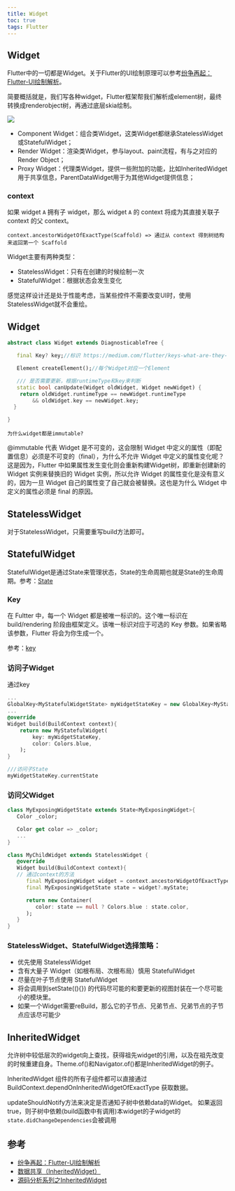 ```yaml
---
title: Widget
toc: true
tags: Flutter
---
```


## Widget

Flutter中的一切都是Widget。关于Flutter的UI绘制原理可以参考[纷争再起：Flutter-UI绘制解析](https://juejin.cn/post/6844903794627575822)。

简要概括就是，我们写各种widget，Flutter框架帮我们解析成element树，最终转换成renderobject树，再通过底层skia绘制。

![](./widget_1.png)

- Component Widget：组合类Widget，这类Widget都继承StatelessWidget或StatefulWidget；
- Render Widget：渲染类Widget，参与layout、paint流程，有与之对应的Render Object；
- Proxy Widget：代理类Widget，提供一些附加的功能，比如InheritedWidget用于共享信息，ParentDataWidget用于为其他Widget提供信息；


### context

如果 widget `A` 拥有子 widget，那么 widget `A` 的 context 将成为其直接关联子 context 的父 context。

```
context.ancestorWidgetOfExactType(Scaffold) => 通过从 context 得到树结构来返回第一个 Scaffold
```

Widget主要有两种类型：

- StatelessWidget：只有在创建的时候绘制一次
- StatefulWidget：根据状态会发生变化

感觉这样设计还是处于性能考虑，当某些控件不需要改变UI时，使用StatelessWidget就不会重绘。

## Widget

```dart
abstract class Widget extends DiagnosticableTree {

   final Key? key;//标识 https://medium.com/flutter/keys-what-are-they-good-for-13cb51742e7d

   Element createElement();//每个Widget对应一个Element

   /// 是否需要更新，根据runtimeType和key来判断
   static bool canUpdate(Widget oldWidget, Widget newWidget) {
    return oldWidget.runtimeType == newWidget.runtimeType
        && oldWidget.key == newWidget.key;
  }

}
```


`为什么widget都是immutable?`

@immutable 代表 Widget 是不可变的，这会限制 Widget 中定义的属性（即配置信息）必须是不可变的（final），为什么不允许 Widget 中定义的属性变化呢？这是因为，Flutter 中如果属性发生变化则会重新构建Widget树，即重新创建新的 Widget 实例来替换旧的 Widget 实例，所以允许 Widget 的属性变化是没有意义的，因为一旦 Widget 自己的属性变了自己就会被替换。这也是为什么 Widget 中定义的属性必须是 final 的原因。


## StatelessWidget

对于StatelessWidget，只需要重写build方法即可。

## StatefulWidget

StatefulWidget是通过State来管理状态，State的生命周期也就是State的生命周期。参考：[State](/wiki/Flutter/UI/标准库/widgets/framework/State/)

### Key

在 Fultter 中，每一个 Widget 都是被唯一标识的。这个唯一标识在 build/rendering 阶段由框架定义。该唯一标识对应于可选的 Key 参数。如果省略该参数，Flutter 将会为你生成一个。

参考：[key](/wiki/Flutter/UI/标准库/widgets/framework/Key/)

### 访问子Widget

通过key

```dart
...
GlobalKey<MyStatefulWidgetState> myWidgetStateKey = new GlobalKey<MyStatefulWidgetState>();
...
@override
Widget build(BuildContext context){
    return new MyStatefulWidget(
        key: myWidgetStateKey,
        color: Colors.blue,
    );
}

///访问子State
myWidgetStateKey.currentState
```

### 访问父Widget

```dart
class MyExposingWidgetState extends State<MyExposingWidget>{
   Color _color;

   Color get color => _color;
   ...
}

class MyChildWidget extends StatelessWidget {
   @override
   Widget build(BuildContext context){
   // 通过context的方法
      final MyExposingWidget widget = context.ancestorWidgetOfExactType(MyExposingWidget);
      final MyExposingWidgetState state = widget?.myState;

      return new Container(
         color: state == null ? Colors.blue : state.color,
      );
   }
}

```

### StatelessWidget、StatefulWidget选择策略：

* 优先使用 StatelessWidget
* 含有大量子 Widget（如根布局、次根布局）慎用 StatefulWidget
* 尽量在叶子节点使用 StatefulWidget
* 将会调用到setState((){}) 的代码尽可能的和要更新的视图封装在一个尽可能小的模块里。
* 如果一个Widget需要reBuild，那么它的子节点、兄弟节点、兄弟节点的子节点应该尽可能少

## InheritedWidget

允许树中较低层次的widget向上查找，获得祖先widget的引用，以及在祖先改变的时候重建自身。Theme.of()和Navigator.of()都是InheritedWidget的例子。

InheritedWidget 组件的所有子组件都可以直接通过 BuildContext.dependOnInheritedWidgetOfExactType 获取数据。

updateShouldNotify方法来决定是否通知子树中依赖data的Widget。 如果返回true，则子树中依赖(build函数中有调用)本widget的子widget的`state.didChangeDependencies`会被调用



## 参考

- [纷争再起：Flutter-UI绘制解析](https://juejin.cn/post/6844903794627575822)
- [数据共享（InheritedWidget）](https://book.flutterchina.club/chapter7/inherited_widget.html)
- [源码分析系列之InheritedWidget](https://segmentfault.com/a/1190000039030651)
